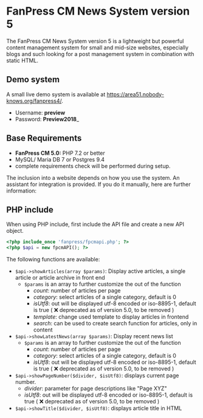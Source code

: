 # FanPress CM News System version 5

The FanPress CM News System version 5 is a lightweight but powerful content management system for small and mid-size websites, especially blogs and such looking for a post management system in combination with static HTML.

## Demo system

A small live demo system is available at https://area51.nobody-knows.org/fanpress4/.

* Username: __preview__
* Password: __Preview2018___ 

## Base Requirements

* __FanPress CM 5.0:__ PHP 7.2 or better
* MySQL/ Maria DB 7 or Postgres 9.4
* complete requirements check will be performed during setup.

The inclusion into a website depends on how you use the system. An assistant for integration is provided. If you do it manually, here are further information:

## PHP include

When using PHP include, first include the API file and create a new API object.

```php
<?php include_once 'fanpress/fpcmapi.php'; ?>
<?php $api = new fpcmAPI(); ?>
```

The following functions are available:

* `$api->showArticles(array $params)`: Display active articles, a single article or article archive in front end
    * `$params` is an array to further customize the out of the function
        * _count_: number of articles per page
        * _category_: select articles of a single category, default is 0
        * _isUtf8_: out will be displayed utf-8 encoded or iso-8895-1, default is true ( :x: deprecated as of version 5.0, to be removed )
        * _template_: change used template to display articles in frontend
        * _search_: can be used to create search function for articles, only in content
* `$api->showLatestNews(array $params)`: Display recent news list
    * `$params` is an array to further customize the out of the function
        * _count_: number of articles per page
        * _category_: select articles of a single category, default is 0
        * _isUtf8_: out will be displayed utf-8 encoded or iso-8895-1, default is true ( :x: deprecated as of version 5.0, to be removed )
* `$api->showPageNumber($divider, $isUtf8)`: displays current page number.
    * _divider_: parameter for page descriptions like "Page XYZ"
    * _isUtf8_: out will be displayed utf-8 encoded or iso-8895-1, default is true ( :x: deprecated as of version 5.0, to be removed )
* `$api->showTitle($divider, $isUtf8)`: displays article title in HTML <title>
    * _divider_: parameter for a separator of your text in <title>
    * _isUtf8_: out will be displayed utf-8 encoded or iso-8895-1, default is true ( :x: deprecated as of version 5.0, to be removed )
   
A full list of additional functions can be found in our [class documentation](https://sea75300.github.io/fanpresscm4/classes/fpcmAPI.html).

## iframes

In case you are using iframes you have to call the controllers manually.

* **your-domain.xyz/fanpress/index.php?module=fpcm/list**
    * show all active articles
* **your-domain.xyz/fanpress/index.php?module=fpcm/archive**
    * show article archive
* **your-domain.xyz/fanpress/index.php?module=fpcm/article&&id=A_DIGIT**
    * show a single article with given id including comments
* **your-domain.xyz/fanpress/index.php?module=fpcm/latest**
    * show the latest news

## RSS Feed

If you want to provide the RSS feed for your visitors, just create a link to **your-domain.xyz/fanpress/index.php?module=fpcm/feed**. The link does not depend on the way you're using FanPress CM.

## Licence

FanPress CM 5 is provided under the GPL v3 and is free to use. Support is provided via GitHub.

## Contribution

Any kind of contribution to general development (code, feature requests/ ideas), translation into various languages, testing and so on is greatly appreciated. Feel free to leave a message.

